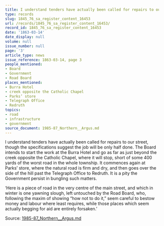 ```yaml
---
title: I understand tenders have actually been called for repairs to our street
type: records
slug: 1845_76_sa_register_content_16453
url: /records/1845_76_sa_register_content_16453/
record_id: 1845_76_sa_register_content_16453
date: '1863-03-14'
date_display: null
volume: null
issue_number: null
page: '3'
article_type: news
issue_reference: 1863-03-14, page 3
people_mentioned:
- Board
- Government
- Road Board
places_mentioned:
- Burra Hotel
- creek opposite the Catholic Chapel
- Parks’ store
- Telegraph Office
- Redruth
topics:
- road
- infrastructure
- government
source_document: 1985-87_Northern__Argus.md
---
```


I understand tenders have actually been called for repairs to our street, though the specifications suggest the job will be only half done.  The Board intends to start the work at the Burra Hotel and go as far as just beyond the creek opposite the Catholic Chapel, where it will stop, short of some 400 yards of the worst road in the whole township.  It commences again at Parks’ store, where the natural road is firm and dry, and then goes over the side of the hill past the Telegraph Office to Redruth.  It is a pity the Government persist in bungling such matters.

‘Here is a piece of road in the very centre of the main street, and which in winter is one yawning slough, left untouched by the Road Board, who, following the maxim of showing “how not to do it,” seem careful to bestow money and labour where least requires, while those places which seem actually begging for aid are entirely forsaken.’

Source: [1985-87_Northern__Argus.md](/downloads/markdown/1985-87_Northern__Argus.md)
